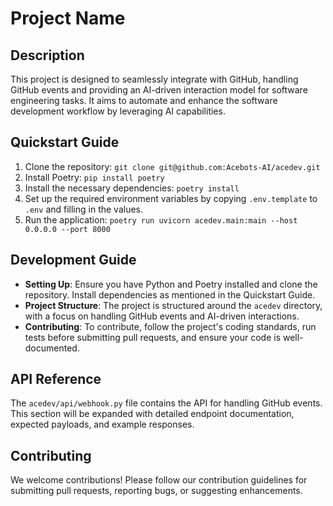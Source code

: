 # Project Name

## Description

This project is designed to seamlessly integrate with GitHub, handling GitHub events and providing an AI-driven interaction model for software engineering tasks. It aims to automate and enhance the software development workflow by leveraging AI capabilities.

## Quickstart Guide

1. Clone the repository: `git clone git@github.com:Acebots-AI/acedev.git`
2. Install Poetry: `pip install poetry`
3. Install the necessary dependencies: `poetry install`
4. Set up the required environment variables by copying `.env.template` to `.env` and filling in the values.
5. Run the application: `poetry run uvicorn acedev.main:main --host 0.0.0.0 --port 8000`

## Development Guide

- **Setting Up**: Ensure you have Python and Poetry installed and clone the repository. Install dependencies as mentioned in the Quickstart Guide.
- **Project Structure**: The project is structured around the `acedev` directory, with a focus on handling GitHub events and AI-driven interactions.
- **Contributing**: To contribute, follow the project's coding standards, run tests before submitting pull requests, and ensure your code is well-documented.

## API Reference

The `acedev/api/webhook.py` file contains the API for handling GitHub events. This section will be expanded with detailed endpoint documentation, expected payloads, and example responses.

## Contributing

We welcome contributions! Please follow our contribution guidelines for submitting pull requests, reporting bugs, or suggesting enhancements.
